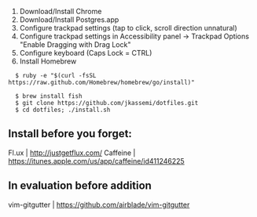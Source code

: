 1. Download/Install Chrome
2. Download/Install Postgres.app
2. Configure trackpad settings (tap to click, scroll direction unnatural)
3. Configure trackpad settings in Accessibility panel -> Trackpad Options "Enable Dragging with Drag Lock"
4. Configure keyboard (Caps Lock = CTRL)
5. Install Homebrew

```
  $ ruby -e "$(curl -fsSL https://raw.github.com/Homebrew/homebrew/go/install)"
```

```
  $ brew install fish
  $ git clone https://github.com/jkassemi/dotfiles.git
  $ cd dotfiles; ./install.sh
```


## Install before you forget:

Fl.ux | http://justgetflux.com/
Caffeine | https://itunes.apple.com/us/app/caffeine/id411246225

## In evaluation before addition

vim-gitgutter | https://github.com/airblade/vim-gitgutter
